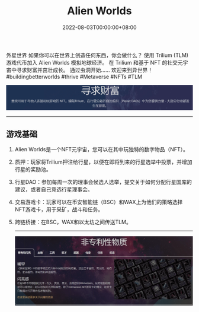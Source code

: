 ﻿---
title: "Alien Worlds"
description: "Innovative Metaverse where everything is tokenized"
date: 2022-08-03T00:00:00+08:00
lastmod: 2022-08-03T00:00:00+08:00
draft: false
authors: ["kiki"]
featuredImage: "alien-worlds.png"
tags: ["NFT Games","Alien Worlds"]
categories: ["nfts"]
nfts: ["NFT Games"]
blockchain: ""
website: "https://alienworlds.io/"
twitter: "https://twitter.com/alienworlds"
discord: "https://discord.io/alienworldsofficial"
telegram: "https://t.me/AlienWorldsOffical"
github: ""
youtube: "https://www.youtube.com/c/AlienWorlds"
twitch: "https://www.twitch.tv/alienworldsofficial"
facebook: ""
instagram: ""
reddit: "https://www.reddit.com/r/AlienWorldsOfficial/"
medium: "https://alienworlds.medium.com/"
steam: ""
gitbook: ""
googleplay: ""
appstore: ""
status: "Live"
weight: 
lightgallery: true
toc: true
pinned: false
recommend: false
recommend1: false
---
外星世界
如果你可以在世界上创造任何东西，你会做什么？
使用 Trilium (TLM) 游戏代币加入 Alien Worlds 模拟地球经济。
在 Trilium 和基于 NFT 的社交元宇宙中寻求财富并茁壮成长。
通过虫洞开始……
欢迎来到异世界！
#buildingbetterworlds #thrive #Metaverse #NFTs #TLM

![image-20220803205616115](image-20220803205616115.png)

---

## 游戏基础

1. Alien Worlds是一个NFT元宇宙，您可以在其中玩独特的数字物品（NFT）。

2. 质押：玩家将Trilium押注给行星，以便在即将到来的行星选举中投票，并增加行星的奖励池。

3. 行星DAO：参加每周一次的理事会候选人选举，提交关于如何分配行星国库的建议，或者自己竞选行星理事会。

4. 交易游戏卡：玩家可以在币安智能链（BSC）和WAX上为他们的策略选择NFT游戏卡，用于采矿，战斗和任务。

5. 跨链桥接：在BSC，WAX和以太坊之间传送TLM。

   ---

   

   ![image-20220803210112030](image-20220803210112030.png)